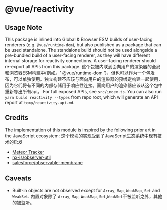 # @vue/reactivity

## Usage Note

This package is inlined into Global & Browser ESM builds of user-facing renderers (e.g. `@vue/runtime-dom`), but also published as a package that can be used standalone. The standalone build should not be used alongside a pre-bundled build of a user-facing renderer, as they will have different internal storage for reactivity connections. A user-facing renderer should re-export all APIs from this package.
这个包被内联到面向用户的渲染器的全局和浏览器ESM构建中(例如。' @vue/runtime-dom ')，但也可以作为一个包发布，可以单独使用。独立构建不应该与面向用户的渲染器的预绑定构建一起使用，因为它们将有不同的内部存储用于响应性连接。面向用户的渲染器应该从这个包中重新导出所有api。
For full exposed APIs, see `src/index.ts`. You can also run `yarn build reactivity --types` from repo root, which will generate an API report at `temp/reactivity.api.md`.

## Credits

The implementation of this module is inspired by the following prior art in the JavaScript ecosystem:
这个模块的实现受到了JavaScript生态系统中现有技术的启发

- [Meteor Tracker](https://docs.meteor.com/api/tracker.html)
- [nx-js/observer-util](https://github.com/nx-js/observer-util)
- [salesforce/observable-membrane](https://github.com/salesforce/observable-membrane)

## Caveats

- Built-in objects are not observed except for `Array`, `Map`, `WeakMap`, `Set` and `WeakSet`.
内置对象除了 `Array`, `Map`, `WeakMap`, `Set`,`WeakSet`不被监听之外，其他的被监听。
